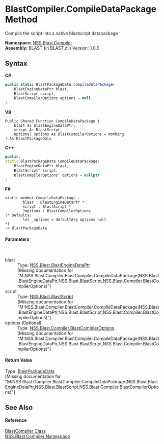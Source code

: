 # BlastCompiler.CompileDataPackage Method 
 

Compile the script into a native blastscript datapackage

**Namespace:**&nbsp;<a href="26a25caa-f50b-92ad-f15c-dbb9db1493ae.md">NSS.Blast.Compiler</a><br />**Assembly:**&nbsp;BLAST (in BLAST.dll) Version: 1.0.0

## Syntax

**C#**<br />
``` C#
public static BlastPackageData CompileDataPackage(
	BlastEngineDataPtr blast,
	BlastScript script,
	BlastCompilerOptions options = null
)
```

**VB**<br />
``` VB
Public Shared Function CompileDataPackage ( 
	blast As BlastEngineDataPtr,
	script As BlastScript,
	Optional options As BlastCompilerOptions = Nothing
) As BlastPackageData
```

**C++**<br />
``` C++
public:
static BlastPackageData CompileDataPackage(
	BlastEngineDataPtr blast, 
	BlastScript^ script, 
	BlastCompilerOptions^ options = nullptr
)
```

**F#**<br />
``` F#
static member CompileDataPackage : 
        blast : BlastEngineDataPtr * 
        script : BlastScript * 
        ?options : BlastCompilerOptions 
(* Defaults:
        let _options = defaultArg options null
*)
-> BlastPackageData 

```


#### Parameters
&nbsp;<dl><dt>blast</dt><dd>Type: <a href="8db5e405-878e-4a0b-b105-f09f3c478935.md">NSS.Blast.BlastEngineDataPtr</a><br />\[Missing <param name="blast"/> documentation for "M:NSS.Blast.Compiler.BlastCompiler.CompileDataPackage(NSS.Blast.BlastEngineDataPtr,NSS.Blast.BlastScript,NSS.Blast.Compiler.BlastCompilerOptions)"\]</dd><dt>script</dt><dd>Type: <a href="701ebde6-515e-1fd5-a11a-526716112a12.md">NSS.Blast.BlastScript</a><br />\[Missing <param name="script"/> documentation for "M:NSS.Blast.Compiler.BlastCompiler.CompileDataPackage(NSS.Blast.BlastEngineDataPtr,NSS.Blast.BlastScript,NSS.Blast.Compiler.BlastCompilerOptions)"\]</dd><dt>options (Optional)</dt><dd>Type: <a href="acd2f6cc-9dc8-39b3-7ff6-2a1a35ecce47.md">NSS.Blast.Compiler.BlastCompilerOptions</a><br />\[Missing <param name="options"/> documentation for "M:NSS.Blast.Compiler.BlastCompiler.CompileDataPackage(NSS.Blast.BlastEngineDataPtr,NSS.Blast.BlastScript,NSS.Blast.Compiler.BlastCompilerOptions)"\]</dd></dl>

#### Return Value
Type: <a href="08d36c75-b5dc-8eaf-5936-daa952653fa2.md">BlastPackageData</a><br />\[Missing <returns> documentation for "M:NSS.Blast.Compiler.BlastCompiler.CompileDataPackage(NSS.Blast.BlastEngineDataPtr,NSS.Blast.BlastScript,NSS.Blast.Compiler.BlastCompilerOptions)"\]

## See Also


#### Reference
<a href="20a7b82b-c1ca-32fd-17a7-d5eb376d77ee.md">BlastCompiler Class</a><br /><a href="26a25caa-f50b-92ad-f15c-dbb9db1493ae.md">NSS.Blast.Compiler Namespace</a><br />